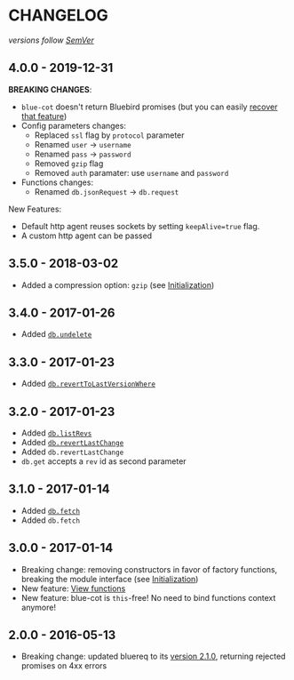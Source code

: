 # CHANGELOG
*versions follow [SemVer](http://semver.org)*

## 4.0.0 - 2019-12-31
**BREAKING CHANGES**:
* `blue-cot` doesn't return Bluebird promises (but you can easily [recover that feature](https://github.com/maxlath/blue-cot#with-bluebird))
* Config parameters changes:
  * Replaced `ssl` flag by `protocol` parameter
  * Renamed `user` -> `username`
  * Renamed `pass` -> `password`
  * Removed `gzip` flag
  * Removed `auth` paramater: use `username` and `password`
* Functions changes:
  * Renamed `db.jsonRequest` -> `db.request`

New Features:
* Default http agent reuses sockets by setting `keepAlive=true` flag.
* A custom http agent can be passed

## 3.5.0 - 2018-03-02
* Added a compression option: `gzip` (see [Initialization](https://github.com/maxlath/blue-cot#initialization))

## 3.4.0 - 2017-01-26
* Added [`db.undelete`](https://github.com/maxlath/blue-cot#undelete)

## 3.3.0 - 2017-01-23
* Added [`db.revertToLastVersionWhere`](https://github.com/maxlath/blue-cot#reverttolastversionwhere)

## 3.2.0 - 2017-01-23
* Added [`db.listRevs`](https://github.com/maxlath/blue-cot#listrevs)
* Added [`db.revertLastChange`](https://github.com/maxlath/blue-cot#revertlastchange)
* Added `db.revertLastChange`
* `db.get` accepts a `rev` id as second parameter

## 3.1.0 - 2017-01-14
* Added [`db.fetch`](https://github.com/maxlath/blue-cot#fetch)
* Added `db.fetch`

## 3.0.0 - 2017-01-14
* Breaking change: removing constructors in favor of factory functions, breaking the module interface (see [Initialization](https://github.com/maxlath/blue-cot#initialization))
* New feature: [View functions](https://github.com/maxlath/blue-cot#view-functions)
* New feature: blue-cot is `this`-free! No need to bind functions context anymore!

## 2.0.0 - 2016-05-13
* Breaking change: updated bluereq to its [version 2.1.0](https://github.com/maxlath/bluereq/blob/master/CHANGELOG.md), returning rejected promises on 4xx errors
